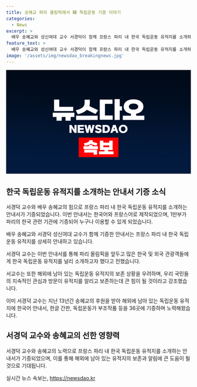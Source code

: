 ```yaml
---
title: 송혜교 파리 올림픽에서 韓 독립운동 기증 이야기
categories:
  - News
excerpt: >
  배우 송혜교와 성신여대 교수 서경덕이 함께 프랑스 파리 내 한국 독립운동 유적지를 소개하는 안내서를 기증했다. 안내서는 한국어와 프랑스어로 제작되었고, 1만부가 주프랑스 한국교육원과 파리 국제대학촌 한국관에 기증되어 누구나 이용할 수 있다. 서 교수는 파리 올림픽을 맞아 많은 한국인과 외국인이 방문할 예정이므로 한국 독립운동 유적지를 소개하고 싶었다며, 독립운동 유적지의 보존 상황을 우려하고 국민들의 관심과 방문이 보존에 큰 도움이 될 것이라 강조했다.
feature_text: >
  배우 송혜교와 성신여대 교수 서경덕이 함께 프랑스 파리 내 한국 독립운동 유적지를 소개하는 안내서를 기증했다. 안내서는 한국어와 프랑스어로 제작되었고, 1만부가 주프랑스 한국교육원과 파리 국제대학촌 한국관에 기증되어 누구나 이용할 수 있다. 서 교수는 파리 올림픽을 맞아 많은 한국인과 외국인이 방문할 예정이므로 한국 독립운동 유적지를 소개하고 싶었다며, 독립운동 유적지의 보존 상황을 우려하고 국민들의 관심과 방문이 보존에 큰 도움이 될 것이라 강조했다.
image: '/assets/img/newsdao_breakingnews.jpg'
---
```


<p><img src="/assets/img/newsdao_breakingnews.jpg" alt="koreaapp 속보" /></p>

<h2 data-ke-size="size26">한국 독립운동 유적지를 소개하는 안내서 기증 소식</h2>

<p>서경덕 교수와 배우 송혜교의 힘으로 프랑스 파리 내 한국 독립운동 유적지를 소개하는 안내서가 기증되었습니다. 이번 안내서는 한국어와 프랑스어로 제작되었으며, 1만부가 파리의 한국 관련 기관에 기증되어 누구나 이용할 수 있게 되었습니다.</p>

<p data-ke-size="size16">배우 송혜교와 서경덕 성신여대 교수가 함께 기증한 안내서는 프랑스 파리 내 한국 독립운동 유적지를 상세히 안내하고 있습니다.</p>

<p>서경덕 교수는 이번 안내서를 통해 파리 올림픽을 앞두고 많은 한국 및 외국 관광객들에게 한국 독립운동 유적지를 널리 소개하고자 했다고 전했습니다.</p>

<p data-ke-size="size16">서교수는 또한 해외에 남아 있는 독립운동 유적지의 보존 상황을 우려하며, 우리 국민들의 지속적인 관심과 방문이 유적지를 알리고 보존하는데 큰 힘이 될 것이라고 강조했습니다.</p>

<p>이미 서경덕 교수는 지난 13년간 송혜교의 후원을 받아 해외에 남아 있는 독립운동 유적지에 한국어 안내서, 한글 간판, 독립운동가 부조작품 등을 36곳에 기증하며 노력해왔습니다.</p>

<h2 data-ke-size="size26">서경덕 교수와 송혜교의 선한 영향력</h2>

<p>서경덕 교수와 송혜교의 노력으로 프랑스 파리 내 한국 독립운동 유적지를 소개하는 안내서가 기증되었으며, 이를 통해 해외에 남아 있는 유적지의 보존과 알림에 큰 도움이 될 것으로 기대됩니다.</p>
실시간 뉴스 속보는, <a href="https://newsdao.kr" rel="dofollow">https://newsdao.kr</a>


